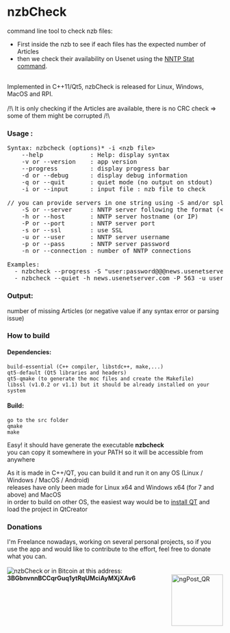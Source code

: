 # nzbCheck
command line tool to check nzb files:<br/>
- First inside the nzb to see if each files has the expected number of Articles
- then we check their availability on Usenet using the [NNTP Stat command](https://tools.ietf.org/html/rfc3977#section-6.2.4). 
<br/>
Implemented in C++11/Qt5, nzbCheck is released for Linux, Windows, MacOS and RPI.<br/>
<br/>
/!\ It is only checking if the Articles are available, there is no CRC check => some of them might be corrupted /!\

### Usage :
<pre>
Syntax: nzbcheck (options)* -i &lt;nzb file&gt;
	--help             : Help: display syntax
	-v or --version    : app version
	--progress         : display progress bar
	-d or --debug      : display debug information
	-q or --quit       : quiet mode (no output on stdout)
	-i or --input      : input file : nzb file to check

// you can provide servers in one string using -S and/or split the parameters for ONE SINGLE server
	-S or --server     : NNTP server following the format (&lt;user&gt;:&lt;pass&gt;@@@)?&lt;host&gt;:&lt;port&gt;:&lt;nbCons&gt;:(no)?ssl
	-h or --host       : NNTP server hostname (or IP)
	-P or --port       : NNTP server port
	-s or --ssl        : use SSL
	-u or --user       : NNTP server username
	-p or --pass       : NNTP server password
	-n or --connection : number of NNTP connections

Examples:
  - nzbcheck --progress -S "user:password@@@news.usenetserver.com:563:50:ssl" -i /nzb/myNzbFile.nzb
  - nzbcheck --quiet -h news.usenetserver.com -P 563 -u user -p password -n 50 -s -i /nzb/myNzbFile.nzb
</pre>

### Output:
number of missing Articles (or negative value if any syntax error or parsing issue)

### How to build
#### Dependencies:

    build-essential (C++ compiler, libstdc++, make,...)
    qt5-default (Qt5 libraries and headers)
    qt5-qmake (to generate the moc files and create the Makefile)
    libssl (v1.0.2 or v1.1) but it should be already installed on your system

#### Build:

    go to the src folder
    qmake
    make

Easy! it should have generate the executable **nzbcheck**<br/>
you can copy it somewhere in your PATH so it will be accessible from anywhere<br/>

As it is made in C++/QT, you can build it and run it on any OS (Linux / Windows / MacOS / Android) <br/>
releases have only been made for Linux x64 and Windows x64 (for 7 and above) and MacOS<br/>
in order to build on other OS, the easiest way would be to [install QT](https://www.qt.io/download) and load the project in QtCreator<br/>

### Donations
I'm Freelance nowadays, working on several personal projects, so if you use the app and would like to contribute to the effort, feel free to donate what you can.<br/>
<br/>
<a href="https://www.paypal.com/cgi-bin/webscr?cmd=_donations&business=W2C236U6JNTUA&item_name=nzbCheck&currency_code=EUR"><img align="left" src="https://www.paypalobjects.com/en_US/i/btn/btn_donateCC_LG.gif" alt="nzbCheck"></a>
 or in Bitcoin at this address: **3BGbnvnnBCCqrGuq1ytRqUMciAyMXjXAv6**
<img align="right" align="bottom" width="120" height="120" src="https://raw.githubusercontent.com/mbruel/ngPost/master/pics/btc_qr.gif" alt="ngPost_QR">
